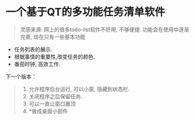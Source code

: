 # 一个基于QT的多功能任务清单软件
> 灵感来源: 网上的很多todo-list软件不好用, 不够便捷.
功能会在使用中逐渐完善, 现在只有一些基本功能

* 任务列表的展示.
* 根据事情的重要性,改变任务的颜色.
* 番茄时钟, 高效工作.

下一个版本：

> 1. 允许程序后台运行, 可以小窗, 隐藏到状态栏.
> 2. 关闭程序之后保留任务.
> 3. 可以一直让窗口置顶
> 4. *做成桌面小部件